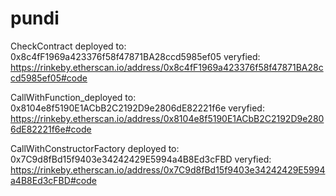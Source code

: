 # pundi
CheckContract deployed to: 0x8c4fF1969a423376f58f47871BA28ccd5985ef05
veryfied: https://rinkeby.etherscan.io/address/0x8c4fF1969a423376f58f47871BA28ccd5985ef05#code

CallWithFunction_deployed to: 0x8104e8f5190E1ACbB2C2192D9e2806dE82221f6e
veryfied: https://rinkeby.etherscan.io/address/0x8104e8f5190E1ACbB2C2192D9e2806dE82221f6e#code

CallWithConstructorFactory deployed to: 0x7C9d8fBd15f9403e34242429E5994a4B8Ed3cFBD
veryfied: https://rinkeby.etherscan.io/address/0x7C9d8fBd15f9403e34242429E5994a4B8Ed3cFBD#code

